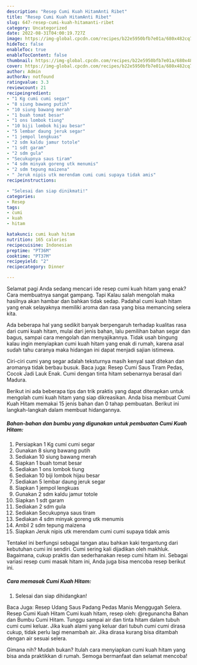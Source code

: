```yaml
---
description: "Resep Cumi Kuah HitamAnti Ribet"
title: "Resep Cumi Kuah HitamAnti Ribet"
slug: 647-resep-cumi-kuah-hitamanti-ribet
category: Uncategorized
date: 2022-08-31T04:00:19.727Z
image: https://img-global.cpcdn.com/recipes/b22e5950bfb7e01a/680x482cq70/cumi-kuah-hitam-foto-resep-utama.jpg
hideToc: false
enableToc: true
enableTocContent: false
thumbnail: https://img-global.cpcdn.com/recipes/b22e5950bfb7e01a/680x482cq70/cumi-kuah-hitam-foto-resep-utama.jpg
cover: https://img-global.cpcdn.com/recipes/b22e5950bfb7e01a/680x482cq70/cumi-kuah-hitam-foto-resep-utama.jpg
author: Admin
authorAv: notfound
ratingvalue: 3.3
reviewcount: 21
recipeingredient:
- "1 Kg cumi cumi segar"
- "8 siung bawang putih"
- "10 siung bawang merah"
- "1 buah tomat besar"
- "1 ons lombok tiung"
- "10 biji lombok hijau besar"
- "5 lembar daung jeruk segar"
- "1 jempol lengkuas"
- "2 sdm kaldu jamur totole"
- "1 sdt garam"
- "2 sdm gula"
- "Secukupnya saus tiram"
- "4 sdm minyak goreng utk menumis"
- "2 sdm tepung maizena"
- " Jeruk nipis utk merendam cumi cumi supaya tidak amis"
recipeinstructions:

- "Selesai dan siap dinikmati!"
categories:
- Resep
tags:
- cumi
- kuah
- hitam

katakunci: cumi kuah hitam 
nutrition: 165 calories
recipecuisine: Indonesian
preptime: "PT36M"
cooktime: "PT37M"
recipeyield: "2"
recipecategory: Dinner

---
```



Selamat pagi Anda sedang mencari ide resep cumi kuah hitam yang enak? Cara membuatnya sangat gampang. Tapi Kalau salah mengolah maka hasilnya akan hambar dan bahkan tidak sedap. Padahal cumi kuah hitam yang enak selayaknya memiliki aroma dan rasa yang bisa memancing selera kita.


Ada beberapa hal yang sedikit banyak berpengaruh terhadap kualitas rasa dari cumi kuah hitam, mulai dari jenis bahan, lalu pemilihan bahan segar dan bagus, sampai cara mengolah dan menyajikannya. Tidak usah bingung kalau ingin menyiapkan cumi kuah hitam yang enak di rumah, karena asal sudah tahu caranya maka hidangan ini dapat menjadi sajian istimewa.

Ciri-ciri cumi yang segar adalah teksturnya masih kenyal saat ditekan dan aromanya tidak berbau busuk. Baca juga: Resep Cumi Saus Tiram Pedas, Cocok Jadi Lauk Enak. Cumi dengan tinta hitam sebenarnya berasal dari Madura.


Berikut ini ada beberapa tips dan trik praktis yang dapat diterapkan untuk mengolah cumi kuah hitam yang siap dikreasikan. Anda bisa membuat Cumi Kuah Hitam memakai 15 jenis bahan dan 0 tahap pembuatan. Berikut ini langkah-langkah dalam membuat hidangannya.

<!--inarticleads1-->

##### Bahan-bahan dan bumbu yang digunakan untuk pembuatan Cumi Kuah Hitam:

1. Persiapkan 1 Kg cumi cumi segar
1. Gunakan 8 siung bawang putih
1. Sediakan 10 siung bawang merah
1. Siapkan 1 buah tomat besar
1. Sediakan 1 ons lombok tiung
1. Sediakan 10 biji lombok hijau besar
1. Sediakan 5 lembar daung jeruk segar
1. Siapkan 1 jempol lengkuas
1. Gunakan 2 sdm kaldu jamur totole
1. Siapkan 1 sdt garam
1. Sediakan 2 sdm gula
1. Sediakan Secukupnya saus tiram
1. Sediakan 4 sdm minyak goreng utk menumis
1. Ambil 2 sdm tepung maizena
1. Siapkan  Jeruk nipis utk merendam cumi cumi supaya tidak amis


Tentakel ini berfungsi sebagai tangan atau bahkan kaki tergantung dari kebutuhan cumi ini sendiri. Cumi sering kali dijadikan oleh makhluk. Bagaimana, cukup praktis dan sederhanakan resep cumi hitam ini. Sebagai variasi resep cumi masak hitam ini, Anda juga bisa mencoba resep berikut ini. 

<!--inarticleads2-->

##### Cara memasak Cumi Kuah Hitam:


1. Selesai dan siap dihidangkan!

Baca Juga: Resep Udang Saus Padang Pedas Manis Menggugah Selera. Resep Cumi Kuah Hitam Cumi kuah hitam, resep oleh: @regunancha Bahan dan Bumbu Cumi Hitam. Tunggu sampai air dan tinta hitam dalam tubuh cumi cumi keluar. Jika kuah alami yang keluar dari tubuh cumi cumi dirasa cukup, tidak perlu lagi menambah air. Jika dirasa kurang bisa ditambah dengan air sesuai selera. 

Gimana nih? Mudah bukan? Itulah cara menyiapkan cumi kuah hitam yang bisa anda praktikkan di rumah. Semoga bermanfaat dan selamat mencoba!
